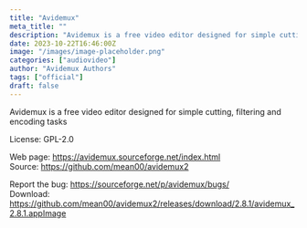 ```yaml
---
title: "Avidemux"
meta_title: ""
description: "Avidemux is a free video editor designed for simple cutting, filtering and encoding tasks"
date: 2023-10-22T16:46:00Z
image: "/images/image-placeholder.png"
categories: ["audiovideo"]
author: "Avidemux Authors"
tags: ["official"]
draft: false
---
```


Avidemux is a free video editor designed for simple cutting, filtering and encoding tasks

License: GPL-2.0

Web page: https://avidemux.sourceforge.net/index.html  
Source: https://github.com/mean00/avidemux2

Report the bug: https://sourceforge.net/p/avidemux/bugs/  
Download: https://github.com/mean00/avidemux2/releases/download/2.8.1/avidemux_2.8.1.appImage
